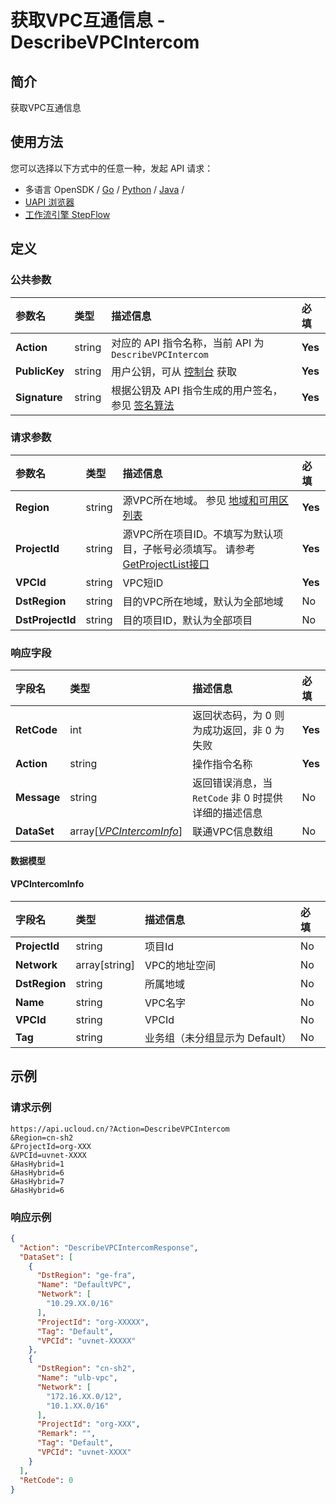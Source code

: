 # 获取VPC互通信息 - DescribeVPCIntercom

## 简介

获取VPC互通信息






## 使用方法

您可以选择以下方式中的任意一种，发起 API 请求：
- 多语言 OpenSDK / [Go](https://github.com/ucloud/ucloud-sdk-go) / [Python](https://github.com/ucloud/ucloud-sdk-python3) / [Java](https://github.com/ucloud/ucloud-sdk-java) /
- [UAPI 浏览器](https://console.ucloud.cn/uapi/detail?id=DescribeVPCIntercom)
- [工作流引擎 StepFlow](https://console.ucloud.cn/stepflow/manage/)


## 定义

### 公共参数

| 参数名 | 类型 | 描述信息 | 必填 |
|:---|:---|:---|:---|
| **Action**     | string  | 对应的 API 指令名称，当前 API 为 `DescribeVPCIntercom`                        | **Yes** |
| **PublicKey**  | string  | 用户公钥，可从 [控制台](https://console.ucloud.cn/uapi/apikey) 获取                                             | **Yes** |
| **Signature**  | string  | 根据公钥及 API 指令生成的用户签名，参见 [签名算法](api/summary/signature.md)  | **Yes** |

### 请求参数

| 参数名 | 类型 | 描述信息 | 必填 |
|:---|:---|:---|:---|
| **Region** | string | 源VPC所在地域。 参见 [地域和可用区列表](api/summary/regionlist) |**Yes**|
| **ProjectId** | string | 源VPC所在项目ID。不填写为默认项目，子帐号必须填写。 请参考[GetProjectList接口](api/summary/get_project_list) |**Yes**|
| **VPCId** | string | VPC短ID |**Yes**|
| **DstRegion** | string | 目的VPC所在地域，默认为全部地域 |No|
| **DstProjectId** | string | 目的项目ID，默认为全部项目 |No|

### 响应字段

| 字段名 | 类型 | 描述信息 | 必填 |
|:---|:---|:---|:---|
| **RetCode** | int | 返回状态码，为 0 则为成功返回，非 0 为失败 |**Yes**|
| **Action** | string | 操作指令名称 |**Yes**|
| **Message** | string | 返回错误消息，当 `RetCode` 非 0 时提供详细的描述信息 |No|
| **DataSet** | array[[*VPCIntercomInfo*](#VPCIntercomInfo)] | 联通VPC信息数组 |No|

#### 数据模型


#### VPCIntercomInfo

| 字段名 | 类型 | 描述信息 | 必填 |
|:---|:---|:---|:---|
| **ProjectId** | string | 项目Id |No|
| **Network** | array[string] | VPC的地址空间<br /> |No|
| **DstRegion** | string | 所属地域 |No|
| **Name** | string | VPC名字 |No|
| **VPCId** | string | VPCId |No|
| **Tag** | string | 业务组（未分组显示为 Default） |No|

## 示例

### 请求示例
    
```
https://api.ucloud.cn/?Action=DescribeVPCIntercom
&Region=cn-sh2
&ProjectId=org-XXX
&VPCId=uvnet-XXXX
&HasHybrid=1
&HasHybrid=6
&HasHybrid=7
&HasHybrid=6
```

### 响应示例
    
```json
{
  "Action": "DescribeVPCIntercomResponse",
  "DataSet": [
    {
      "DstRegion": "ge-fra",
      "Name": "DefaultVPC",
      "Network": [
        "10.29.XX.0/16"
      ],
      "ProjectId": "org-XXXXX",
      "Tag": "Default",
      "VPCId": "uvnet-XXXXX"
    },
    {
      "DstRegion": "cn-sh2",
      "Name": "ulb-vpc",
      "Network": [
        "172.16.XX.0/12",
        "10.1.XX.0/16"
      ],
      "ProjectId": "org-XXX",
      "Remark": "",
      "Tag": "Default",
      "VPCId": "uvnet-XXXX"
    }
  ],
  "RetCode": 0
}
```





